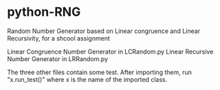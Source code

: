 # python-RNG
Random Number Generator based on Linear congruence and Linear Recursivity, for a shcool assignment

Linear Congruence Number Generator in LCRandom.py
Linear Recursive Number Generator in LRRandom.py

The three other files contain some test. After importing them, run "x.run_test()" where x is the name of the imported class.

